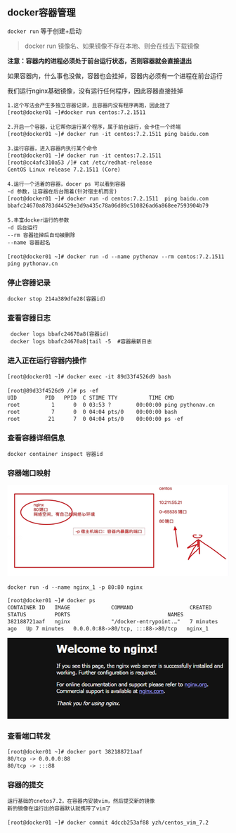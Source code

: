 ## docker容器管理

`docker run` 等于创建+启动

> docker run 镜像名、如果镜像不存在本地、则会在线去下载镜像

**注意：容器内的进程必须处于前台运行状态，否则容器就会直接退出**

如果容器内，什么事也没做，容器也会挂掉，容器内必须有一个进程在前台运行

我们运行nginx基础镜像，没有运行任何程序，因此容器直接挂掉

```
1.这个写法会产生多独立容器记录，且容器内没有程序再跑，因此挂了
[root@docker01 ~]#docker run centos:7.2.1511

2.开启一个容器，让它帮你运行某个程序，属于前台运行，会卡住一个终端
[root@docker01 ~]# docker run -it centos:7.2.1511 ping baidu.com

3.运行容器，进入容器内执行某个命令
[root@docker01 ~]# docker run -it centos:7.2.1511 
[root@cc4afc310a53 /]# cat /etc/redhat-release 
CentOS Linux release 7.2.1511 (Core)

4.运行一个活着的容器，docer ps 可以看到容器
-d 参数，让容器在后台跑着(针对宿主机而言)
[root@docker01 ~]# docker run -d centos:7.2.1511  ping baidu.com
bbafc24670a8783d44529e3d9a435c78a06d89c510826ad6a868ee7593904b79

5.丰富docker运行的参数
-d 后台运行
--rm 容器挂掉后自动被删除
--name 容器起名

[root@docker01 ~]# docker run -d --name pythonav --rm centos:7.2.1511 ping pythonav.cn

```

### 停止容器记录

```
docker stop 214a389dfe28(容器id)
```

### 查看容器日志

```
 docker logs bbafc24670a8(容器id)
 docker logs bbafc24670a8|tail -5  #容器最新日志
```

### 进入正在运行容器内操作

```
[root@docker01 ~]# docker exec -it 89d33f4526d9 bash

[root@89d33f4526d9 /]# ps -ef
UID         PID   PPID  C STIME TTY          TIME CMD
root          1      0  0 03:53 ?        00:00:00 ping pythonav.cn
root          7      0  0 04:04 pts/0    00:00:00 bash
root         21      7  0 04:04 pts/0    00:00:00 ps -ef

```

### 查看容器详细信息

```
docker container inspect 容器id
```

### 容器端口映射

![image-20220213123115770](docker容器管理.assets/image-20220213123115770.png)

```
docker run -d --name nginx_1 -p 80:80 nginx
```

```
[root@docker01 ~]# docker ps
CONTAINER ID   IMAGE             COMMAND                  CREATED         STATUS         PORTS                               NAMES
382188721aaf   nginx             "/docker-entrypoint.…"   7 minutes ago   Up 7 minutes   0.0.0.0:88->80/tcp, :::88->80/tcp   nginx_1
```

![image-20220213184141653](docker容器管理.assets/image-20220213184141653.png)

### 查看端口转发

```
[root@docker01 ~]# docker port 382188721aaf
80/tcp -> 0.0.0.0:88
80/tcp -> :::88
```

### 容器的提交

```
运行基础的cnetos7.2，在容器内安装vim，然后提交新的镜像
新的镜像在运行出的容器默认就携带了vim了

[root@docker01 ~]# docker commit 4dccb253af88 yzh/centos_vim_7.2
```

